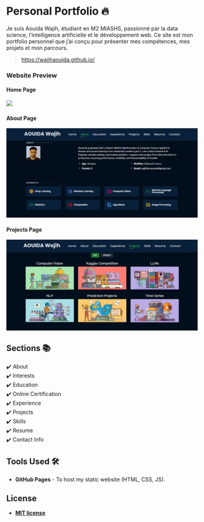 # Personal Portfolio 🔥
Je suis Aouida Wajih, étudiant en M2 MIASHS, passionné par la data science, l’intelligence artificielle et le développement web. Ce site est mon portfolio personnel que j’ai conçu pour présenter mes compétences, mes projets et mon parcours.
> https://wajihaouida.github.io/



### Website Preview
#### Home Page
<img src="website_images/home_page.gif" width="900">


#### About Page
<img src="website_images/about_page.png" width="900">


#### Projects Page
<img src="website_images/project_page.png" width="900">
  




## Sections 📚
✔️ About\
✔️ Interests\
✔️ Education\
✔️ Online Certification\
✔️ Experience\
✔️ Projects \
✔️ Skills \
✔️ Resume\
✔️ Contact Info



## Tools Used 🛠️
* <b>GitHub Pages</b> - To host my static website (HTML, CSS, JS).



## License

- **[MIT license](http://opensource.org/licenses/mit-license.php)**
